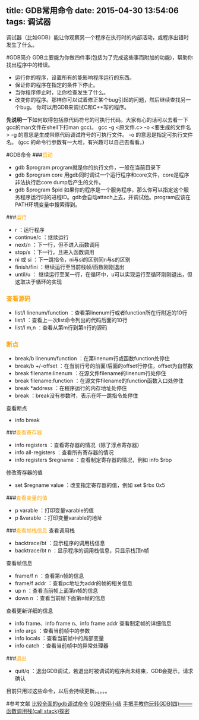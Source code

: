 title: GDB常用命令
date: 2015-04-30 13:54:06
tags: 调试器
---
调试器（比如GDB）能让你观察另一个程序在执行时的内部活动，或程序出错时发生了什么。
<!-- more -->
#GDB简介
GDB主要能为你做四件事(包括为了完成这些事而附加的功能)，帮助你找出程序中的错误。
 - 运行你的程序，设置所有的能影响程序运行的东西。
 - 保证你的程序在指定的条件下停止。
 - 当你程序停止时，让你检查发生了什么。
 - 改变你的程序。那样你可以试着修正某个bug引起的问题，然后继续查找另一 个bug。
你可以用GDB来调试C和C++写的程序。

**先说明一下**如何取得包括原代码符号的可执行代码。大家有心的话可以去看一下gcc的man文件在shell下打man gcc)。 gcc -g <原文件.c> -o <要生成的文件名> 
-g 的意思是生成带原代码调试符号的可执行文件。 
-o 的意思是指定可执行文件名。 
(gcc 的命令行参数有一大堆，有兴趣可以自己去看看。) 

#GDB命令
###<font color="orange">启动</font>
 - gdb $program
program就是你的执行文件，一般在当前目录下
 - gdb $program core
用gdb同时调试一个运行程序和core文件，core是程序非法执行后core dump后产生的文件。
 - gdb $program $pid
如果你的程序是一个服务程序，那么你可以指定这个服务程序运行时的进程ID。gdb会自动attach上去，并调试他。program应该在PATH环境变量中搜索得到。

###<font color="orange">运行</font>
 - r ：运行程序
 - continue/c ：继续运行
 - next/n ：下一行，但不进入函数调用
 - stop/s ：下一行，且进入函数调用
 - ni 或 si ：下一跳指令，ni与si的区别同n与s的区别
 - finish/fini ：继续运行至当前栈帧/函数刚刚退出
 - until/u ：  继续运行至某一行，在循环中，u可以实现运行至循环刚刚退出，但这取决于循环的实现
 
### <font color="orange">查看源码</font>
 - list/l linenum/function ：查看第linenum行或者function所在行附近的10行
 - list/l ：查看上一次list命令列出的代码后面的10行
 - list/l m,n ：查看从第m行到第n行的源码
 
### <font color="orange">断点</font>
 - break/b linenum/function ：在第linenum行或函数function处停住
 - break/b +/-offset ：在当前行号的前面/后面的offset行停住，offset为自然数
 - break filename:linenum ：在源文件filename的linenum行处停住
 - break filename:function ：在源文件filename的function函数入口处停住
 - break *address ：在程序运行的内存地址处停住
 - break ：break没有参数时，表示在吓一跳指令处停住

查看断点
 - info break

###<font color="orange">查看寄存器</font>
 - info registers ：查看寄存器的情况（除了浮点寄存器）
 - info all-registers ：查看所有寄存器的情况
 - info registers $regname  ：查看制定寄存器的情况，例如 info $rbp
 
修改寄存器的值
 - set $regname value ：改变指定寄存器的值，例如 set $rbx 0x5

###<font color="orange">查看变量的值</font>
 - p varable ：打印变量varable的值
 - p &varable ：打印变量varable的地址

###<font color="orange">查看帧栈信息</font>
查看调用栈
 - backtrace/bt ：显示程序的调用栈信息
 - backtrace/bt n ：显示程序的调用栈信息，只显示栈顶n帧

查看帧信息
 + frame/f n ：查看第n帧的信息
 + frame/f addr ：查看pc地址为addr的帧的相关信息
 + up n ：查看当前帧上面第n帧的信息
 + down n ：查看当前帧下面第n帧的信息

查看更新详细的信息
 * info frame、info frame n、info frame addr  查看制定帧的详细信息
 * info args ：查看当前帧中的参数
 * info locals ：查看当前帧中的局部变量
 * info catch ：查看当前帧中的异常处理器

###<font color="orange">退出</font>
 - quit/q ：退出GDB调试，若退出时被调试的程序尚未结束，GDB会提示，请求确认


目前只用过这些命令，以后会持续更新。。。。。

#参考文献
[比较全面的gdb调试命令](http://blog.csdn.net/dadalan/article/details/3758025)
[GDB使用小结](http://www.dutor.net/index.php/2011/02/gdb-summary/)
[手把手教你玩转GDB(四)——–函数调用栈(call stack)探密](http://www.wuzesheng.com/?p=1409)
